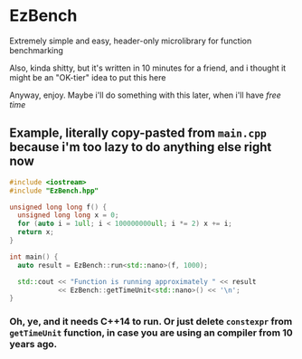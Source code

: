 # EzBench
Extremely simple and easy, header-only microlibrary for function benchmarking

Also, kinda shitty, but it's written in 10 minutes for a friend, and i thought it might be an "OK-tier" idea to put this here

Anyway, enjoy. Maybe i'll do something with this later, when i'll have *free time*

## Example, literally copy-pasted from `main.cpp` because i'm too lazy to do anything else right now

```cpp
#include <iostream>
#include "EzBench.hpp"

unsigned long long f() {
  unsigned long long x = 0;
  for (auto i = 1ull; i < 100000000ull; i *= 2) x += i;
  return x;
}

int main() {
  auto result = EzBench::run<std::nano>(f, 1000);

  std::cout << "Function is running approximately " << result
            << EzBench::getTimeUnit<std::nano>() << '\n';
}
```

### Oh, ye, and it needs C++14 to run. Or just delete `constexpr` from `getTimeUnit` function, in case you are using an compiler from 10 years ago.
